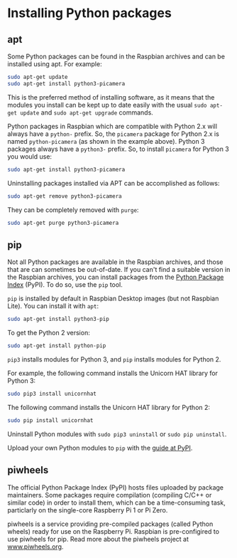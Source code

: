 # Installing Python packages

## apt

Some Python packages can be found in the Raspbian archives and can be installed using apt. For example:

```bash
sudo apt-get update
sudo apt-get install python3-picamera
```

This is the preferred method of installing software, as it means that the modules you install can be kept up to date easily with the usual `sudo apt-get update` and `sudo apt-get upgrade` commands.

Python packages in Raspbian which are compatible with Python 2.x will always have a `python-` prefix. So, the `picamera` package for Python 2.x is named `python-picamera` (as shown in the example above). Python 3 packages always have a `python3-` prefix. So, to install `picamera` for Python 3 you would use:

```bash
sudo apt-get install python3-picamera
```

Uninstalling packages installed via APT can be accomplished as follows:

```bash
sudo apt-get remove python3-picamera
```

They can be completely removed with `purge`:

```bash
sudo apt-get purge python3-picamera
```

## pip

Not all Python packages are available in the Raspbian archives, and those that are can sometimes be out-of-date. If you can't find a suitable version in the Raspbian archives, you can install packages from the [Python Package Index](http://pypi.python.org/) (PyPI). To do so, use the `pip` tool.

`pip` is installed by default in Raspbian Desktop images (but not Raspbian Lite). You can install it with `apt`:

```bash
sudo apt-get install python3-pip
```

To get the Python 2 version:

```bash
sudo apt-get install python-pip
```

`pip3` installs modules for Python 3, and `pip` installs modules for Python 2.

For example, the following command installs the Unicorn HAT library for Python 3:

```bash
sudo pip3 install unicornhat
```

The following command installs the Unicorn HAT library for Python 2:

```bash
sudo pip install unicornhat
```

Uninstall Python modules with `sudo pip3 uninstall` or `sudo pip uninstall`.

Upload your own Python modules to `pip` with the [guide at PyPI](https://wiki.python.org/moin/CheeseShopTutorial#Submitting_Packages_to_the_Package_Index).

## piwheels

The official Python Package Index (PyPI) hosts files uploaded by package maintainers. Some packages require compilation (compiling C/C++ or similar code) in order to install them, which can be a time-consuming task, particlarly on the single-core Raspberry Pi 1 or Pi Zero.

piwheels is a service providing pre-compiled packages (called Python wheels) ready for use on the Raspberry Pi. Raspbian is pre-configired to use piwheels for pip. Read more about the piwheels project at www.piwheels.org.
